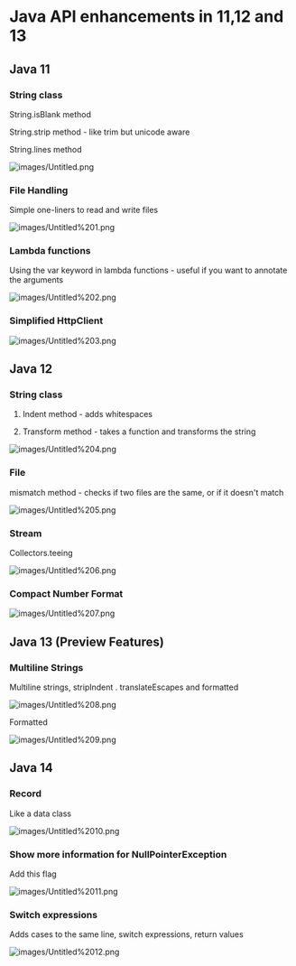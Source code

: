 # Java API enhancements in 11,12 and 13

## Java 11

### String class

String.isBlank method

String.strip method - like trim but unicode aware

String.lines method

![images/Untitled.png](images/Untitled.png)

### File Handling

Simple one-liners to read and write files

![images/Untitled%201.png](images/Untitled%201.png)

### Lambda functions

Using the var keyword in lambda functions - useful if you want to annotate the arguments

![images/Untitled%202.png](images/Untitled%202.png)

### Simplified HttpClient

![images/Untitled%203.png](images/Untitled%203.png)

## Java 12

### String class

1) Indent method - adds whitespaces

2) Transform method - takes a function and transforms the string

![images/Untitled%204.png](images/Untitled%204.png)

### File

mismatch method - checks if two files are the same, or if it doesn't match

![images/Untitled%205.png](images/Untitled%205.png)

### Stream

Collectors.teeing

![images/Untitled%206.png](images/Untitled%206.png)

### Compact Number Format

![images/Untitled%207.png](images/Untitled%207.png)

## Java 13 (Preview Features)

### Multiline Strings

Multiline strings, stripIndent . translateEscapes and formatted

![images/Untitled%208.png](images/Untitled%208.png)

Formatted

![images/Untitled%209.png](images/Untitled%209.png)

## Java 14

### Record

Like a data class

![images/Untitled%2010.png](images/Untitled%2010.png)

### Show more information for NullPointerException

Add this flag

![images/Untitled%2011.png](images/Untitled%2011.png)

### Switch expressions

Adds cases to the same line, switch expressions, return values 

![images/Untitled%2012.png](images/Untitled%2012.png)